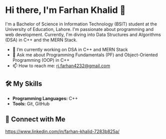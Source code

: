 # Hi there, I'm Farhan Khalid 👋

I'm a Bachelor of Science in Information Technology (BSIT) student at the University of Education, Lahore. I'm passionate about programming and web development. Currently, I'm diving into Data Structures and Algorithms (DSA) in C++ and the MERN Stack.

- 🔭 I’m currently working on DSA in C++ and MERN Stack
- 💬 Ask me about Programming Fundamentals (PF) and Object-Oriented Programming (OOP) in C++
- 📫 How to reach me: rj.farhan4232@gmail.com


## 🛠️ My Skills
- **Programming Languages:** C++
- **Tools:** Git, GitHub

## 🔗 Connect with Me
https://www.linkedin.com/in/farhan-khalid-7283b825a/
